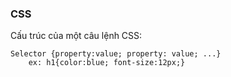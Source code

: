 ### **CSS** ###
Cấu trúc của một câu lệnh CSS:

    Selector {property:value; property: value; ...}
        ex: h1{color:blue; font-size:12px;}


    

